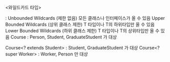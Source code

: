 <와일드카드 타입>
<?> : Unbounded Wildcards (제한 없음)
   모든 클래스나 인터페이스가 올 수 있음
<? extends T> Upper Bounded Wildcards (상위 클래스 제한)
   T 타입이나 T의 하위타입만 올 수 있음
<? super T> Lower Bounded Wildcards (하위 클래스 제한)
   T 타입이나 T의 상위타입만 올 수 있음


Course<?> : Person, Student, GraduateStudent 가 대상
Course<? extends Student> : Student, GraduateStudent 가 대상
Course<? super Worker> : Worker, Person 만 대상